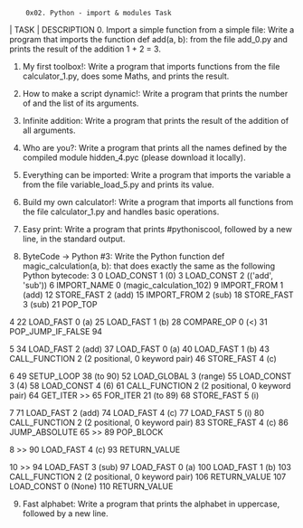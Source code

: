 		0x02. Python - import & modules Task

|	TASK	|		DESCRIPTION
0. Import a simple function from a simple file: Write a program that imports the function def add(a, b): from the file add_0.py and prints the result of the addition 1 + 2 = 3.

1. My first toolbox!: Write a program that imports functions from the file calculator_1.py, does some Maths, and prints the result.

2. How to make a script dynamic!: Write a program that prints the number of and the list of its arguments.

3. Infinite addition: Write a program that prints the result of the addition of all arguments.

4. Who are you?: Write a program that prints all the names defined by the compiled module hidden_4.pyc (please download it locally).

5. Everything can be imported: Write a program that imports the variable a from the file variable_load_5.py and prints its value.

6. Build my own calculator!: Write a program that imports all functions from the file calculator_1.py and handles basic operations.

7. Easy print: Write a program that prints #pythoniscool, followed by a new line, in the standard output.

8. ByteCode -> Python #3: Write the Python function def magic_calculation(a, b): that does exactly the same as the following Python bytecode:
  3           0 LOAD_CONST               1 (0)
              3 LOAD_CONST               2 (('add', 'sub'))
              6 IMPORT_NAME              0 (magic_calculation_102)
              9 IMPORT_FROM              1 (add)
             12 STORE_FAST               2 (add)
             15 IMPORT_FROM              2 (sub)
             18 STORE_FAST               3 (sub)
             21 POP_TOP

  4          22 LOAD_FAST                0 (a)
             25 LOAD_FAST                1 (b)
             28 COMPARE_OP               0 (<)
             31 POP_JUMP_IF_FALSE       94

  5          34 LOAD_FAST                2 (add)
             37 LOAD_FAST                0 (a)
             40 LOAD_FAST                1 (b)
             43 CALL_FUNCTION            2 (2 positional, 0 keyword pair)
             46 STORE_FAST               4 (c)

  6          49 SETUP_LOOP              38 (to 90)
             52 LOAD_GLOBAL              3 (range)
             55 LOAD_CONST               3 (4)
             58 LOAD_CONST               4 (6)
             61 CALL_FUNCTION            2 (2 positional, 0 keyword pair)
             64 GET_ITER
        >>   65 FOR_ITER                21 (to 89)
             68 STORE_FAST               5 (i)

  7          71 LOAD_FAST                2 (add)
             74 LOAD_FAST                4 (c)
             77 LOAD_FAST                5 (i)
             80 CALL_FUNCTION            2 (2 positional, 0 keyword pair)
             83 STORE_FAST               4 (c)
             86 JUMP_ABSOLUTE           65
        >>   89 POP_BLOCK

  8     >>   90 LOAD_FAST                4 (c)
             93 RETURN_VALUE

  10     >>   94 LOAD_FAST                3 (sub)
             97 LOAD_FAST                0 (a)
            100 LOAD_FAST                1 (b)
            103 CALL_FUNCTION            2 (2 positional, 0 keyword pair)
            106 RETURN_VALUE
            107 LOAD_CONST               0 (None)
            110 RETURN_VALUE

9. Fast alphabet: Write a program that prints the alphabet in uppercase, followed by a new line.
